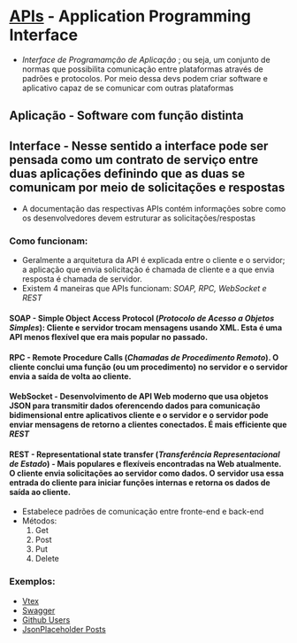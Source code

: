 # [APIs](https://aws.amazon.com/pt/what-is/api/) - **Application Programming Interface**     

- *Interface de Programamção de Aplicação* ; ou seja, um conjunto de normas que possibilita comunicação entre plataformas através de padrões e protocolos. Por meio dessa devs podem  criar software e aplicativo capaz de se comunicar com outras plataformas   

## Aplicação - Software com função distinta    

## Interface - Nesse sentido a interface pode ser pensada como um contrato de serviço entre duas aplicações definindo que as duas se comunicam por meio de solicitações e respostas
- A documentação das respectivas APIs contém informações sobre como os desenvolvedores devem estruturar as solicitações/respostas   

### Como funcionam:   

- Geralmente a arquitetura da API é explicada entre o cliente e o servidor; a aplicação que envia solicitação é chamada de cliente e a que envia resposta é chamada de servidor.
- Existem 4 maneiras que APIs funcionam: *SOAP, RPC, WebSocket e REST*   

#### SOAP - Simple Object Access Protocol (*Protocolo de Acesso a Objetos Simples*): Cliente e servidor trocam mensagens usando XML. Esta é uma API menos flexível que era mais popular no passado.

#### RPC - Remote Procedure Calls (*Chamadas de Procedimento Remoto*). O cliente conclui uma função (ou um procedimento) no servidor e o servidor envia a saída de volta ao cliente.     

#### WebSocket - Desenvolvimento de API Web moderno que usa objetos JSON para transmitir dados oferencendo dados para comunicação bidimensional entre aplicativos cliente e o servidor e o servidor pode enviar mensagens de retorno a clientes conectados. É mais efficiente que *REST*    

#### REST - Representational state transfer  (*Transferência Representacional de Estado*) - Mais populares e flexíveis encontradas na Web atualmente. O cliente envia solicitações ao servidor como dados. O servidor usa essa entrada do cliente para iniciar funções internas e retorna os dados de saída ao cliente.   

- Estabelece padrões de comunicação entre fronte-end e back-end 
- Métodos:
    1. Get
    2. Post
    3. Put
    4. Delete

### Exemplos:   

- [Vtex](https://developers.vtex.com/vtex-rest-api/reference/post-product)
- [Swagger](https://petstore.swagger.io/#/pet/findPetsByStatus)
- [Github Users](https://docs.github.com/en/rest/reference/users)
- [JsonPlaceholder Posts](https://jsonplaceholder.typicode.com/posts)   